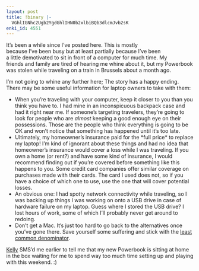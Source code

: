 ```yaml
---
layout: post
title: !binary |-
  VGhlIGNhc2Ugb2YgdGhlIHN0b2xlbiBQb3dlcmJvb2sK
enki_id: 4551
---
```


It’s been a while since I’ve posted here. This is mostly  
because I’ve been busy but at least partially because I’ve been  
a little demotivated to sit in front of a computer for much time. My  
friends and family are tired of hearing me whine about it, but my
Powerbook  
was stolen while traveling on a train in Brussels about a month ago.

<p>
I’m not going to whine any further here; The story has a happy  
ending. There may be some useful information for laptop owners to take
with  
them:

</p>
<ul>
<li>
When you’re traveling with your computer, keep it closer to you than  
you think you have to. I had mine in an inconspicuous backpack case and
had  
it right near me. If someone’s targeting travelers, they’re  
going to look for people who are <em>almost</em> keeping a good enough
eye  
on their possessions. Those are the people who think everything is going
to  
be OK and won’t notice that something has happened until it’s  
too late.

</li>
<li>
Ultimately, my homeowner’s insurance paid for the *full price* to  
replace my laptop! I’m kind of ignorant about these things and had no  
idea that homeowner’s insurance would cover a loss while I was  
traveling. If you own a home (or rent?) and have some kind of insurance,
I  
would recommend finding out if you’re covered before something like  
this happens to you. Some credit card companies offer similar coverage
on  
purchases made with their cards. The card I used does not, so if you
have a  
choice of which one to use, use the one that will cover potential
losses.

</li>
<li>
An obvious one: I had spotty network connectivity while traveling, so I
was  
backing up things I was working on onto a USB drive in case of
hardware  
failure on my laptop. Guess where I stored the USB drive? I lost hours
of  
work, some of which I’ll probably never get around to redoing.

</li>
<li>
Don’t get a Mac. It’s just too hard to go back to the  
alternatives once you’ve gone there. Save yourself some suffering and  
stick with the <a href="http://www.microsoft.com">least common  
denominator</a>.

</li>
</ul>
<p>
<a href="http://www.kellyjeanne.org">Kelly</a> SMS’d me earlier to  
tell me that my new Powerbook is sitting at home in the box waiting for
me  
to spend way too much time setting up and playing with this weekend. :)

</p>
